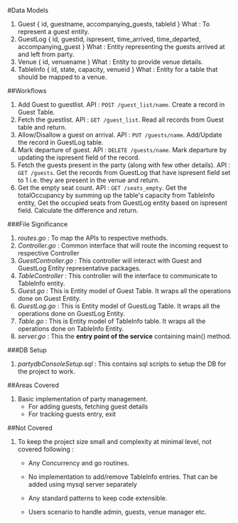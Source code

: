 #Data Models
1. Guest
    { id, guestname, accompanying_guests, tableId }
   What : To represent a guest entity.
2. GuestLog
   { id, guestid, ispresent, time_arrived, time_departed, accompanying_guest }
   What : Entity representing the guests arrived at and left from party.
3. Venue
   { id, venuename }
   What : Entity to provide venue details.
4. TableInfo
   { id, state, capacity, venueid }
   What : Entity for a table that should be mapped to a venue.
   
##Workflows
1. Add Guest to guestlist.
   API : `POST /guest_list/name`. Create a record in Guest Table.
2. Fetch the guestlist.
   API : `GET /guest_list`. Read all records from Guest table and return.
3. Allow/Disallow a guest on arrival.
   API : `PUT /guests/name`. Add/Update the record in GuestLog table.  
4. Mark departure of guest.
   API : `DELETE /guests/name`. Mark departure by updating the ispresent field of the record.
5. Fetch the guests present in the party (along with few other details).
   API : `GET /guests`. Get the records from GuestLog that have ispresent field set to 1 i.e. they are present in the venue and return.
6. Get the empty seat count.
   API : `GET /seats_empty`. Get the totalOccupancy by summing up the table's capacity from TableInfo entity, Get the occupied seats from GuestLog entity based on ispresent field.
   Calculate the difference and return.
   
###File Significance
1. _routes.go_ : To map the APIs to respective methods.
2. _Controller.go_ : Common interface that will route the incoming request to respective Controller
3. _GuestController.go_ : This controller will interact with Guest and GuestLog Entity representative packages.
4. _TableController_ : This controller will the interface to communicate to TableInfo entity.
5. _Guest.go_ : This is Entity model of Guest Table. It wraps all the operations done on Guest Entity.
6. _GuestLog.go_ : This is Entity model of GuestLog Table. It wraps all the operations done on GuestLog Entity.
7. _Table.go_ : This is Entity model of TableInfo table. It wraps all the operations done on TableInfo Entity.
8. _server.go_ : This the **entry point of the service** containing main() method.

###DB Setup
1. _partydbConsoleSetup.sql_ : This contains sql scripts to setup the DB for the project to work.


##Areas Covered
1. Basic implementation of party management. 
    - For adding guests, fetching guest details
    - For tracking guests entry, exit
    
##Not Covered 
1. To keep the project size small and complexity at minimal level, not covered following :
    - Any Concurrency and go routines.
      
    - No implementation to add/remove TableInfo entries. That can be added using mysql server separately
    - Any standard patterns to keep code extensible.
    - Users scenario to handle admin, guests, venue manager etc.
    
